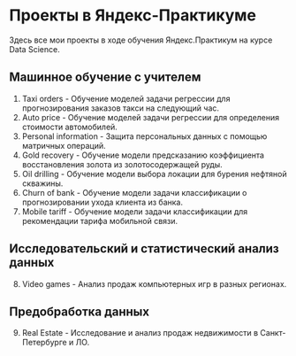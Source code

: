 # Проекты в Яндекс-Практикуме

Здесь все мои проекты в ходе обучения Яндекс.Практикум на курсе Data Science.

## Машинное обучение с учителем
1. Taxi orders - Обучение моделей задачи регрессии для прогнозирования заказов такси на следующий час.
2. Auto price - Обучение моделей задачи регрессии для определения стоимости автомобилей.
3. Personal information - Защита персональных данных с помощью матричных операций.
4. Gold recovery - Обучение модели предсказанию коэффициента восстановления золота из золотосодержащей руды.
5. Oil drilling - Обучение модели выбора локации для бурения нефтяной скважины.
6. Churn of bank - Обучение модели задачи классификации о прогнозировании ухода клиента из банка.
7. Mobile tariff - Обучение модели задачи классификации для рекомендации тарифа мобильной связи.

## Исследовательский и статистический анализ данных
8. Video games - Анализ продаж компьютерных игр в разных регионах.

## Предобработка данных
9. Real Estate - Исследование и анализ продаж недвижимости в Санкт-Петербурге и ЛО.
